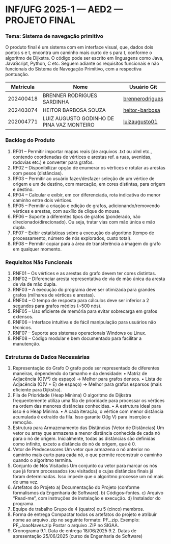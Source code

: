 # INF/UFG 2025-1 — AED2 — PROJETO FINAL
### Tema: Sistema de navegação primitivo

O produto final é um sistema com em interface visual, que, dados dois pontos s e t, encontra um caminho mais curto de s para t, conforme o algoritmo de Dijkstra. O código pode ser escrito em linguagens como Java, JavaScript, Python, C etc.
Seguem adiante os requisitos funcionais e não funcionais do Sistema de Navegação Primitivo, com a respectiva pontuação.

|Matrícula|Nome|Usuário Git|
|---|---|---|
|202400418|BRENNER RODRIGUES SARDINHA|[brennerodrigues](https://github.com/brennerodrigues)|
|202403074|HEITOR BARBOSA SOUZA|[heitor-barbosa](https://github.com/heitor-barbosa)|
|202004771|LUIZ AUGUSTO GODINHO DE PINA VAZ MONTEIRO|[luizaugusto01](https://github.com/luizaugusto01)|

### Backlog do Produto

1. RF01 – Permitir importar mapas reais (de arquivos .txt ou xlml etc., contendo coordenadas de vértices e arestas ref. a ruas, avenidas, rodovias etc.) e converter para grafos.
2. RF02 – Disponibilizar opção de enumerar os vértices e rotular as arestas com pesos (distâncias).
3. RF03 – Permitir ao usuário fazer/desfazer seleção de um vértice de origem e um de destino, com marcação, em cores distintas, para origem e destino.
4. RF04 – Calcular e exibir, em cor diferenciada, rota indicativa do menor caminho entre dois vértices.
5. RF05 – Permitir a criação e edição de grafos, adicionando/removendo vértices e arestas, com auxílio de clique do mouse.
6. RF06 – Suporte a diferentes tipos de grafos (ponderado, não direcionado/direcionado). Ou seja, tratar vias com mão única e mão dupla.
7. RF07 – Exibir estatísticas sobre a execução do algoritmo (tempo de processamento, número de nós explorados, custo total).
8. RF08 – Permitir copiar para a área de transferência a imagem do grafo em qualquer momento.

### Requisitos Não Funcionais

1. RNF01 – Os vértices e as arestas do grafo devem ter cores distintas.
2. RNF02 – Diferenciar aresta representativa de via de mão única da aresta de via de mão dupla.
3. RNF03 – A execução do programa deve ser otimizada para grandes grafos (milhares de vértices e arestas).
4. RNF04 – O tempo de resposta para cálculos deve ser inferior a 2 segundos para grafos médios (~500 nós).
5. RNF05 – Uso eficiente de memória para evitar sobrecarga em grafos extensos.
6. RNF06 – Interface intuitiva e de fácil manipulação para usuários não técnicos.
7. RNF07 – Suporte aos sistemas operacionais Windows ou Linux.
8. RNF08 – Código modular e bem documentado para facilitar a manutenção.

### Estruturas de Dados Necessárias

1. Representação do Grafo
    O grafo pode ser representado de diferentes maneiras, dependendo do tamanho e da densidade:
        • Matriz de Adjacência (O(V²) de espaço) → Melhor para grafos densos.
        • Lista de Adjacência (O(V + E) de espaço) → Melhor para grafos esparsos (mais eficiente para Dijkstra).
2. Fila de Prioridade (Heap Mínima)
    O algoritmo de Dijkstra frequentemente utiliza uma fila de prioridade para processar os vértices na ordem das menores distâncias conhecidas.
        • A estrutura ideal para isso é o Heap Mínima.
        • A cada iteração, o vértice com menor distância acumulada é extraído da fila.
    Isso garante O(lg V) para inserção e remoção.
3. Estrutura para Armazenamento das Distâncias (Vetor de Distâncias)
    Um vetor ou array que armazena a menor distância conhecida de cada nó para o nó de origem. Inicialmente, todas as distâncias são definidas como infinito, exceto a distância do nó de origem, que é 0.
4. Vetor de Predecessores
    Um vetor que armazena o nó anterior no caminho mais curto para cada nó, o que permite reconstruir o caminho quando o algoritmo termina.
5. Conjunto de Nós Visitados
    Um conjunto ou vetor para marcar os nós que já foram processados (ou visitados) e cujas distâncias finais já foram determinadas. Isso impede que o algoritmo processe um nó mais de uma vez.
6. Artefatos do Projeto
    a) Documentação do Projeto (conforme formalismos da Engenharia de Software).
    b) Códigos-fontes.
    c) Arquivo “Read-me”, com instruções de instalação e execução.
    d) Instalador do programa.
7. Equipe de trabalho
    Grupo de 4 (quatro) ou 5 (cinco) membros.
8. Forma de entrega
    Compactar todos os artefatos do projeto e atribuir nome ao arquivo .zip no seguinte formato: PF_<primeiroNomeAluno><ultimoNomeAluno>.zip.
    Exemplo: PF_JoaoNaves.zip
    Postar o arquivo .ZIP no SIGAA.
9. Cronograma
9.1. Data de entrega
    18/06/2025
9.2. Datas de apresentação
    25/06/2025 (curso de Engenharia de Software)

